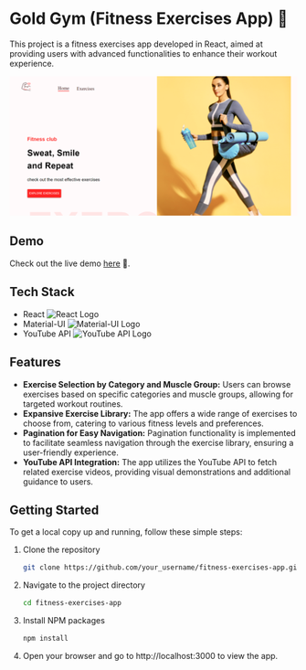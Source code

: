 # Gold Gym (Fitness Exercises App) 💪

This project is a fitness exercises app developed in React, aimed at providing users with advanced functionalities to enhance their workout experience.

![home_page Photo](demo_images/home.png)



## Demo

Check out the live demo [here](https://akash-gym-app.netlify.app/) 🚀.

## Tech Stack

- React <img src="https://upload.wikimedia.org/wikipedia/commons/thumb/a/a7/React-icon.svg/1200px-React-icon.svg.png" alt="React Logo" width="20" height="20">
- Material-UI <img src="https://static-00.iconduck.com/assets.00/material-ui-icon-2048x1626-on580ia9.png" alt="Material-UI Logo" width="20" height="20">
- YouTube API <img src="https://kodular-community.s3.dualstack.eu-west-1.amazonaws.com/original/3X/8/3/83fe2d67b97a995c68ae09f18e410237e19d95f2.png" alt="YouTube API Logo" width="20" height="20">

## Features

- **Exercise Selection by Category and Muscle Group:** Users can browse exercises based on specific categories and muscle groups, allowing for targeted workout routines.
- **Expansive Exercise Library:** The app offers a wide range of exercises to choose from, catering to various fitness levels and preferences.
- **Pagination for Easy Navigation:** Pagination functionality is implemented to facilitate seamless navigation through the exercise library, ensuring a user-friendly experience.
- **YouTube API Integration:** The app utilizes the YouTube API to fetch related exercise videos, providing visual demonstrations and additional guidance to users.

## Getting Started

To get a local copy up and running, follow these simple steps:

1. Clone the repository
   ```sh
   git clone https://github.com/your_username/fitness-exercises-app.git
2. Navigate to the project directory
   ```sh
   cd fitness-exercises-app
3. Install NPM packages
   ```sh
   npm install
4. Open your browser and go to http://localhost:3000 to view the app.

